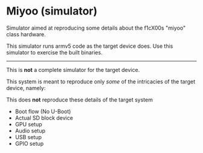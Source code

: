 Miyoo (simulator)
=================

Simulator aimed at reproducing some details about the f1cX00s "miyoo" class
hardware.

This simulator runs armv5 code as the target device does. Use this simulator
to exercise the built binaries.

* * *

This is **not** a complete simulator for the target device.

This system is meant to reproduce only *some* of the intricacies of the target
device, namely:

This does **not** reproduce these details of the target system

 - Boot flow (No U-Boot)
 - Actual SD block device
 - GPU setup
 - Audio setup
 - USB setup
 - GPIO setup
